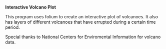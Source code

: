 **Interactive Volcano Plot**

This program uses folium to create an interactive plot of volcanoes. It also has layers of different volcanoes that have errupted during a certain time period.

Special thanks to National Centers for Enviromental Information for volcano data.